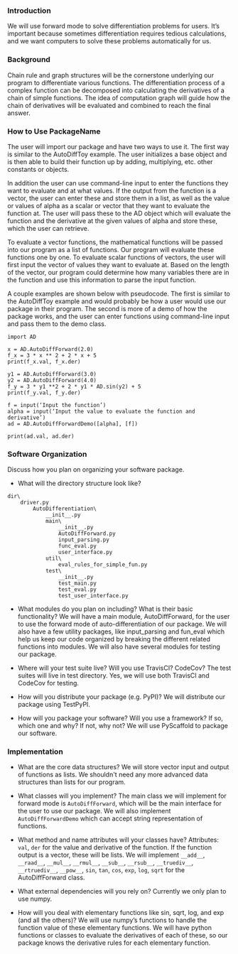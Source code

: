 ### Introduction

We will use forward mode to solve differentiation problems for users. It’s important because sometimes differentiation requires tedious calculations, and we want computers to solve these problems automatically for us.

### Background

Chain rule and graph structures will be the cornerstone underlying our program to differentiate various functions. The differentiation process of a complex function can be decomposed into calculating the derivatives of a chain of simple functions. The idea of computation graph will guide how the chain of derivatives will be evaluated and combined to reach the final answer.

### How to Use PackageName

The user will import our package and have two ways to use it. The first way is similar to the AutoDiffToy example. The user initializes a base object and is then able to build their function up by adding, multiplying, etc. other constants or objects.

In addition the user can use command-line input to enter the functions they want to evaluate and at what values. If the output from the function is a vector, the user can enter these and store them in a list, as well as the value or values of alpha as a scalar or vector that they want to evaluate the function at. The user will pass these to the AD object which will evaluate the function and the derivative at the given values of alpha and store these, which the user can retrieve.

To evaluate a vector functions, the mathematical functions will be passed into our program as a list of functions. Our program will evaluate these functions one by one. To evaluate scalar functions of vectors, the user will first input the vector of values they want to evaluate at. Based on the length of the vector, our program could determine how many variables there are in the function and use this information to parse the input function.

A couple examples are shown below with pseudocode. The first is similar to the AutoDiffToy example and would probably be how a user would use our package in their program. The second is more of a demo of how the package works, and the user can enter functions using command-line input and pass them to the demo class.

```
import AD

x = AD.AutoDiffForward(2.0)
f_x = 3 * x ** 2 + 2 * x + 5
print(f_x.val, f_x.der)

y1 = AD.AutoDiffForward(3.0)
y2 = AD.AutoDiffForward(4.0)
f_y = 3 * y1 **2 + 2 * y1 * AD.sin(y2) + 5
print(f_y.val, f_y.der)

f = input(‘Input the function’)
alpha = input(‘Input the value to evaluate the function and derivative’)
ad = AD.AutoDiffForwardDemo([alpha], [f])

print(ad.val, ad.der)
```

### Software Organization

Discuss how you plan on organizing your software package.

* What will the directory structure look like?

```
dir\
	driver.py
		AutoDifferentiation\
			__init__.py
			main\
				__init__.py
				AutoDiffForward.py
				input_parsing.py
				func_eval.py
				user_interface.py
			util\
				eval_rules_for_simple_fun.py
			test\
				__init__.py
				test_main.py
				test_eval.py
				test_user_interface.py
```

* What modules do you plan on including? What is their basic functionality?
We will have a main module, AutoDiffForward, for the user to use the forward mode of auto-differentiation of our package. We will also have a few utility packages, like input_parsing and fun_eval which help us keep our code organized by breaking the different related functions into modules. We will also have several modules for testing our package.
    

* Where will your test suite live? Will you use TravisCI? CodeCov?
The test suites will live in test directory. Yes, we will use both TravisCI and CodeCov for testing.

* How will you distribute your package (e.g. PyPI)?
We will distribute our package using TestPyPI.

* How will you package your software? Will you use a framework? If so, which one and why? If not, why not?
We will use PyScaffold to package our software.

### Implementation

* What are the core data structures?
We will store vector input and output of functions as lists. We shouldn't need any more advanced data structures than lists for our program.

* What classes will you implement?
The main class we will implement for forward mode is `AutoDiffForward`, which will be the main interface for the user to use our package. We will also implement `AutoDiffForwardDemo` which can accept string representation of functions.

* What method and name attributes will your classes have?
Attributes: `val`, `der` for the value and derivative of the function. If the function output is a vector, these will be lists.
We will implement `__add__`, `__raad__`, `__mul__`, `__rmul__`, `__sub__`, `__rsub__`, `__truediv__`, `__rtruediv__`, `__pow__`, `sin`, `tan`, `cos`, `exp`, `log`, `sqrt` for the AutoDiffForward class.

* What external dependencies will you rely on?
Currently we only plan to use numpy.

* How will you deal with elementary functions like sin, sqrt, log, and exp (and all the others)?
We will use numpy’s functions to handle the function value of these elementary functions. We will have python functions or classes to evaluate the derivatives of each of these, so our package knows the derivative rules for each elementary function.
